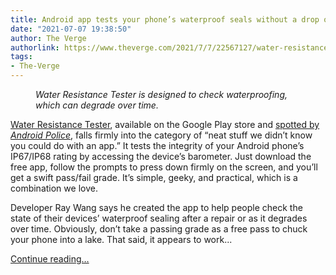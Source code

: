 ```yaml
---
title: Android app tests your phone’s waterproof seals without a drop of water
date: "2021-07-07 19:38:50"
author: The Verge
authorlink: https://www.theverge.com/2021/7/7/22567127/water-resistance-tester-app-android-sealing
tags:
- The-Verge
---
```

<figure>
      <img alt="" src="https://cdn.vox-cdn.com/thumbor/XCS5gxdAqWXzkLdSSTgiXlDoeXk=/0x0:2000x1333/1310x873/cdn.vox-cdn.com/uploads/chorus_image/image/69552625/cat-s60-5945.0.0.jpg" />
        <figcaption><em>Water Resistance Tester is designed to check waterproofing, which can degrade over time.</em></figcaption>
    </figure>

  <p id="rxsGxm"><a href="https://play.google.com/store/apps/details?id=com.ray.waterresistancetester">Water Resistance Tester</a>, available on the Google Play store and <a href="https://www.androidpolice.com/2021/07/07/app-claims-to-test-your-phones-water-resistance-without-a-plunge/">spotted by <em>Android Police</em></a>, falls firmly into the category of “neat stuff we didn’t know you could do with an app.” It tests the integrity of your Android phone’s IP67/IP68 rating by accessing the device’s barometer. Just download the free app, follow the prompts to press down firmly on the screen, and you’ll get a swift pass/fail grade. It’s simple, geeky, and practical, which is a combination we love.</p>
<p id="QgsEMX">Developer Ray Wang says he created the app to help people check the state of their devices’ waterproof sealing after a repair or as it degrades over time. Obviously, don’t take a passing grade as a free pass to chuck your phone into a lake. That said, it appears to work...</p>
  <p>
    <a href="https://www.theverge.com/2021/7/7/22567127/water-resistance-tester-app-android-sealing">Continue reading&hellip;</a>
  </p>